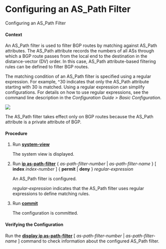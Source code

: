 Configuring an AS\_Path Filter
==============================

Configuring an AS\_Path Filter

#### Context

An AS\_Path filter is used to filter BGP routes by matching against AS\_Path attributes. The AS\_Path attribute records the numbers of all ASs through which a BGP route passes from the local end to the destination in the distance-vector (DV) order. In this case, AS\_Path attribute-based filtering rules can be defined to filter BGP routes.

The matching condition of an AS\_Path filter is specified using a regular expression. For example, ^30 indicates that only the AS\_Path attribute starting with 30 is matched. Using a regular expression can simplify configurations. For details on how to use regular expressions, see the command line description in the *Configuration Guide > Basic Configuration*.

![](../../../../public_sys-resources/note_3.0-en-us.png) 

The AS\_Path filter takes effect only on BGP routes because the AS\_Path attribute is a private attribute of BGP.



#### Procedure

1. Run [**system-view**](cmdqueryname=system-view)
   
   
   
   The system view is displayed.
2. Run [**ip as-path-filter**](cmdqueryname=ip+as-path-filter) { *as-path-filter-number* | *as-path-filter-name* } [ **index** *index-number* ] { **permit** | **deny** } *regular-expression*
   
   
   
   An AS\_Path filter is configured.
   
   
   
   *regular-expression* indicates that the AS\_Path filter uses regular expressions to define matching rules.
3. Run [**commit**](cmdqueryname=commit)
   
   
   
   The configuration is committed.

#### Verifying the Configuration

Run the [**display ip as-path-filter**](cmdqueryname=display+ip+as-path-filter) [ *as-path-filter-number* | *as-path-filter-name* ] command to check information about the configured AS\_Path filter.